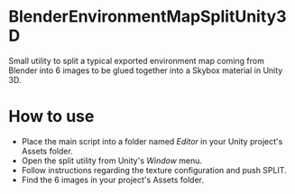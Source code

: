 # BlenderEnvironmentMapSplitUnity3D
Small utility to split a typical exported environment map coming from Blender into 6 images to be glued together into a Skybox material in Unity 3D.

# How to use
* Place the main script into a folder named *Editor* in your Unity project's Assets folder.
* Open the split utility from Unity's *Window* menu.
* Follow instructions regarding the texture configuration and push SPLIT.
* Find the 6 images in your project's Assets folder.
